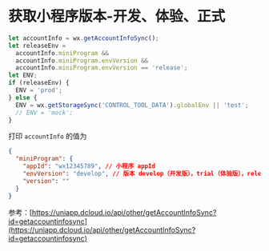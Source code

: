 # 获取小程序版本-开发、体验、正式

```js
let accountInfo = wx.getAccountInfoSync();
let releaseEnv =
  accountInfo.miniProgram &&
  accountInfo.miniProgram.envVersion &&
  accountInfo.miniProgram.envVersion == 'release';
let ENV;
if (releaseEnv) {
  ENV = 'prod';
} else {
  ENV = wx.getStorageSync('CONTROL_TOOL_DATA').globalEnv || 'test';
  // ENV = 'mock';
}
```

打印 `accountInfo` 的值为

```json
{
  "miniProgram": {
    "appId": "wx12345789", // 小程序 appId
    "envVersion": "develop", // 版本 develop（开发版），trial（体验版），release（正式版）
    "version": ""
  }
}
```

参考：[https://uniapp.dcloud.io/api/other/getAccountInfoSync?id=getaccountinfosync](https://uniapp.dcloud.io/api/other/getAccountInfoSync?id=getaccountinfosync)
